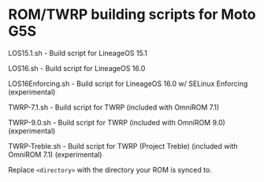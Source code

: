 # ROM/TWRP building scripts for Moto G5S

LOS15.1.sh - Build script for LineageOS 15.1

LOS16.sh - Build script for LineageOS 16.0

LOS16Enforcing.sh - Build script for LineageOS 16.0 w/ SELinux Enforcing (experimental)

TWRP-7.1.sh - Build script for TWRP (included with OmniROM 7.1)

TWRP-9.0.sh - Build script for TWRP (included with OmniROM 9.0) (experimental)

TWRP-Treble.sh - Build script for TWRP (Project Treble) (included with OmniROM 7.1) (experimental)

Replace `<directory>` with the directory your ROM is synced to.
